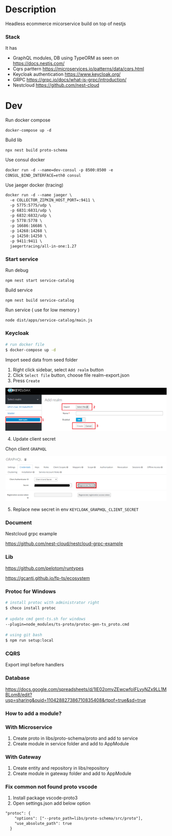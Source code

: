 # Description

Headless ecommerce micorservice build on top of nestjs 

### Stack

It has

- GraphQL modules, DB using TypeORM as seen on https://docs.nestjs.com/
- Cqrs parttern https://microservices.io/patterns/data/cqrs.html
- Keycloak authentication https://www.keycloak.org/
- GRPC https://grpc.io/docs/what-is-grpc/introduction/
- Nestcloud https://github.com/nest-cloud

# Dev

Run docker compose

`docker-compose up -d`

Build lib

`npx nest build proto-schema`

Use consul docker

`docker run -d --name=dev-consul -p 8500:8500 -e CONSUL_BIND_INTERFACE=eth0 consul`

Use jaeger docker (tracing)

```
docker run -d --name jaeger \
  -e COLLECTOR_ZIPKIN_HOST_PORT=:9411 \
  -p 5775:5775/udp \
  -p 6831:6831/udp \
  -p 6832:6832/udp \
  -p 5778:5778 \
  -p 16686:16686 \
  -p 14268:14268 \
  -p 14250:14250 \
  -p 9411:9411 \
  jaegertracing/all-in-one:1.27
```

### Start service

Run debug

`npm nest start service-catalog`

Build service

`npm nest build service-catalog`

Run service ( use for low memory )

`node dist/apps/service-catalog/main.js`

### Keycloak

```bash
# run docker file
$ docker-compose up -d
```

Import seed data from seed folder

1. Right click sidebar, select `Add realm` button
2. Click `Select file` button, choose file realm-export.json
3. Press `Create`

![Add realm](documents/images/addRealm.png)

4. Update client secret

Chọn client `GRAPHQL`

![Client](documents/images/client.png)
![Generate secret key](documents/images/genKey.png)

5. Replace new secret in env `KEYCLOAK_GRAPHQL_CLIENT_SECRET`

### Document

Nestcloud grpc example

https://github.com/nest-cloud/nestcloud-grpc-example

### Lib

https://github.com/pelotom/runtypes

https://gcanti.github.io/fp-ts/ecosystem

### Protoc for Windows

```bash
# install protoc with administrator right
$ choco install protoc

# update cmd gent-ts.sh for windows
--plugin=node_modules/ts-proto/protoc-gen-ts_proto.cmd

# using git bash
$ npm run setup:local
```

### CQRS

Export impl before handlers

### Database

https://docs.google.com/spreadsheets/d/1IE02omvZEwcwfoIFLvyNZx9LL1MBLom8/edit?usp=sharing&ouid=110428827386710835408&rtpof=true&sd=true

### How to add a module?

### With Microservice

1. Create proto in libs/proto-schema/proto and add to service
2. Create module in service folder and add to AppModule

### With Gateway

1. Create entity and repository in libs/repository
2. Create module in gateway folder and add to AppModule

### Fix common not found proto vscode

1. Install package vscode-proto3
2. Open settings.json add below option

```
"protoc": {
    "options": ["--proto_path=libs/proto-schema/src/proto"],
    "use_absolute_path": true
  }
```
